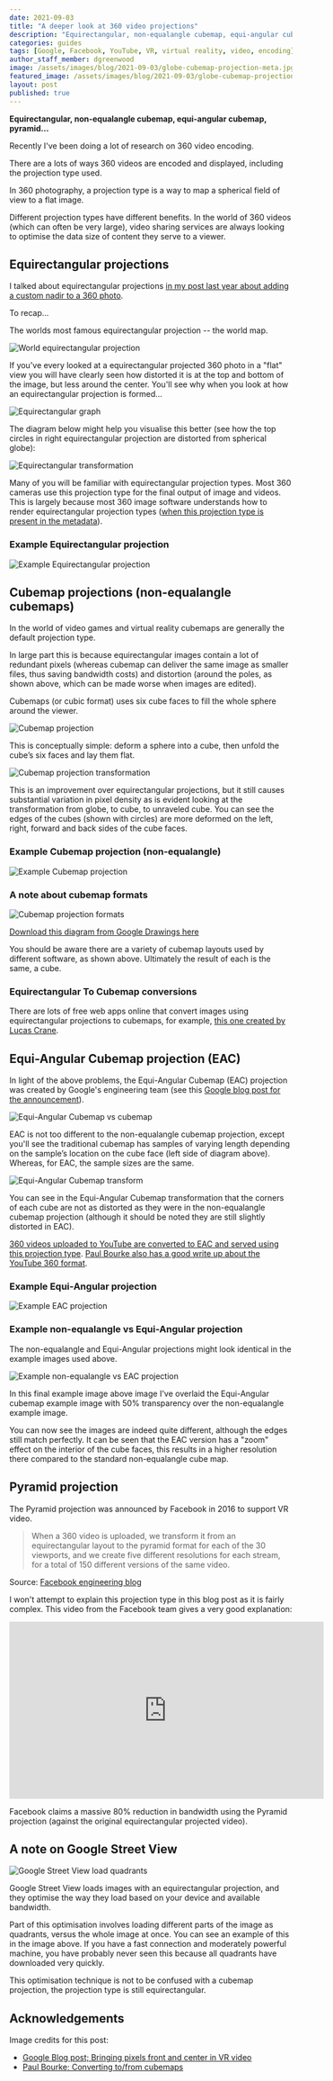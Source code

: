```yaml
---
date: 2021-09-03
title: "A deeper look at 360 video projections"
description: "Equirectangular, non-equalangle cubemap, equi-angular cubemap, pyramid..."
categories: guides
tags: [Google, Facebook, YouTube, VR, virtual reality, video, encoding]
author_staff_member: dgreenwood
image: /assets/images/blog/2021-09-03/globe-cubemap-projection-meta.jpg
featured_image: /assets/images/blog/2021-09-03/globe-cubemap-projection-sm.jpg
layout: post
published: true
---
```


**Equirectangular, non-equalangle cubemap, equi-angular cubemap, pyramid...**

Recently I've been doing a lot of research on 360 video encoding.

There are a lots of ways 360 videos are encoded and displayed, including the projection type used.

In 360 photography, a projection type is a way to map a spherical field of view to a flat image.

Different projection types have different benefits. In the world of 360 videos (which can often be very large), video sharing services are always looking to optimise the data size of content they serve to a viewer.

## Equirectangular projections

I talked about equirectangular projections [in my post last year about adding a custom nadir to a 360 photo](/blog/2020/adding-a-custom-nadir-to-360-video-photo).

To recap...

The worlds most famous equirectangular projection -- the world map.

<img class="img-fluid" src="/assets/images/blog/2021-09-03/Equirectangular_projection_SW.jpg" alt="World equirectangular projection" title="World equirectangular projection" />

If you've every looked at a equirectangular projected 360 photo in a "flat" view you will have clearly seen how distorted it is at the top and bottom of the image, but less around the center. You'll see why when you look at how an equirectangular projection is formed...

<img class="img-fluid" src="/assets/images/blog/2021-09-03/equirectangular-image.jpg" alt="Equirectangular graph" title="Equirectangular graph" />

The diagram below might help you visualise this better (see how the top circles in right equirectangular projection are distorted from spherical globe):

<img class="img-fluid" src="/assets/images/blog/2021-09-03/equirectangular-globe-projection.png" alt="Equirectangular transformation" title="Equirectangular transformation" />

Many of you will be familiar with equirectangular projection types. Most 360 cameras use this projection type for the final output of image and videos. This is largely because most 360 image software understands how to render equirectangular projection types ([when this projection type is present in the metadata](/blog/2020/metadata-exif-xmp-360-photo-files)).

### Example Equirectangular projection

<img class="img-fluid" src="/assets/images/blog/2021-09-03/example-equirectangular.jpeg" alt="Example Equirectangular projection" title="Example Equirectangular projection" />

## Cubemap projections (non-equalangle cubemaps)

In the world of video games and virtual reality cubemaps are generally the default projection type.

In large part this is because equirectangular images contain a lot of redundant pixels (whereas cubemap can deliver the same image as smaller files, thus saving bandwidth costs) and distortion (around the poles, as shown above, which can be made worse when images are edited).

Cubemaps (or cubic format) uses six cube faces to fill the whole sphere around the viewer.

<img class="img-fluid" src="/assets/images/blog/2021-09-03/cubemap-projection.png" alt="Cubemap projection" title="Cubemap projection" />

This is conceptually simple: deform a sphere into a cube, then unfold the cube’s six faces and lay them flat.

<img class="img-fluid" src="/assets/images/blog/2021-09-03/globe-cubemap-projection.png
" alt="Cubemap projection transformation" title="Cubemap projection transformation" />

This is an improvement over equirectangular projections, but it still causes substantial variation in pixel density as is evident looking at the transformation from globe, to cube, to unraveled cube. You can see the edges of the cubes (shown with circles) are more deformed on the left, right, forward and back sides of the cube faces.

### Example Cubemap projection (non-equalangle)

<img class="img-fluid" src="/assets/images/blog/2021-09-03/non-equalangle-cubemap-equi-angular-compare.jpeg" alt="Example Cubemap projection" title="Example Cubemap projection" />

### A note about cubemap formats

<img class="img-fluid" src="/assets/images/blog/2021-09-03/cubemap-projection-formats.png" alt="Cubemap projection formats" title="Cubemap projection formats" />

[Download this diagram from Google Drawings here](https://docs.google.com/drawings/d/1nDh0mrrDXnOllttC8mGDY4WVtf2ifnz6kVZyRdXOgEY/edit?usp=sharing)

You should be aware there are a variety of cubemap layouts used by different software, as shown above. Ultimately the result of each is the same, a cube.

### Equirectangular To Cubemap conversions

There are lots of free web apps online that convert images using equirectangular projections to cubemaps, for example, [this one created by Lucas Crane](https://github.com/jaxry/panorama-to-cubemap).

## Equi-Angular Cubemap projection (EAC)

In light of the above problems, the Equi-Angular Cubemap (EAC) projection was created by Google's engineering team (see this [Google blog post for the announcement](https://blog.google/products/google-ar-vr/bringing-pixels-front-and-center-vr-video/)).

<img class="img-fluid" src="/assets/images/blog/2021-09-03/non-equalangle-cubemap-equi-angular.png" alt="Equi-Angular Cubemap vs cubemap" title="Equi-Angular Cubemap vs cubemap" />

EAC is not too different to the non-equalangle cubemap projection, except you'll see the traditional cubemap has samples of varying length depending on the sample’s location on the cube face (left side of diagram above). Whereas, for EAC, the sample sizes are the same.

<img class="img-fluid" src="/assets/images/blog/2021-09-03/eac-transform.jpg
" alt="Equi-Angular Cubemap transform" title="Equi-Angular Cubemap transform" />

You can see in the Equi-Angular Cubemap transformation that the corners of each cube are not as distorted as they were in the non-equalangle cubemap projection (although it should be noted they are still slightly distorted in EAC).

[360 videos uploaded to YouTube are converted to EAC and served using this projection type](https://youtube-eng.googleblog.com/2017/03/improving-vr-videos.html). [Paul Bourke also has a good write up about the YouTube 360 format](http://paulbourke.net/panorama/youtubeformat/).

### Example Equi-Angular projection

<img class="img-fluid" src="/assets/images/blog/2021-09-03/equi-angular-cubemap.jpeg" alt="Example EAC projection" title="Example EAC projection" />

### Example non-equalangle vs Equi-Angular projection

The non-equalangle and Equi-Angular projections might look identical in the example images used above.

<img class="img-fluid" src="/assets/images/blog/2021-09-03/non-equalangle-cubemap-equi-angular-compare.jpeg" alt="Example non-equalangle vs EAC projection" title="Example non-equalangle vs EAC projection" />

In this final example image above image I've overlaid the Equi-Angular cubemap example image with 50% transparency over the non-equalangle example image. 

You can now see the images are indeed quite different, although the edges still match perfectly. It can be seen that the EAC version has a "zoom" effect on the interior of the cube faces, this results in a higher resolution there compared to the standard non-equalangle cube map.

## Pyramid projection

The Pyramid projection was announced by Facebook in 2016 to support VR video.

> When a 360 video is uploaded, we transform it from an equirectangular layout to the pyramid format for each of the 30 viewports, and we create five different resolutions for each stream, for a total of 150 different versions of the same video.

Source: [Facebook engineering blog](https://engineering.fb.com/2016/01/21/virtual-reality/next-generation-video-encoding-techniques-for-360-video-and-vr/)

I won't attempt to explain this projection type in this blog post as it is fairly complex. This video from the Facebook team gives a very good explanation:

<iframe src="https://www.facebook.com/plugins/video.php?href=https%3A%2F%2Fwww.facebook.com%2FEngineering%2Fvideos%2F10153781047207200%2F&show_text=0&width=560" width="560" height="315" style="border:none;overflow:hidden" scrolling="no" frameborder="0" allowfullscreen="true" allow="autoplay; clipboard-write; encrypted-media; picture-in-picture; web-share" allowFullScreen="true"></iframe>

Facebook claims a massive 80% reduction in bandwidth using the Pyramid projection (against the original equirectangular projected video).

## A note on Google Street View

<img class="img-fluid" src="/assets/images/blog/2021-09-03/google-street-view-load-image-pieces.jpg" alt="Google Street View load quadrants" title="Google Street View load quadrants" />

Google Street View loads images with an equirectangular projection, and they optimise the way they load based on your device and available bandwidth.

Part of this optimisation involves loading different parts of the image as quadrants, versus the whole image at once. You can see an example of this in the image above. If you have a fast connection and moderately powerful machine, you have probably never seen this because all quadrants have downloaded very quickly.

This optimisation technique is not to be confused with a cubemap projection, the projection type is still equirectangular.

## Acknowledgements

Image credits for this post: 

* [Google Blog post; Bringing pixels front and center in VR video](https://blog.google/products/google-ar-vr/bringing-pixels-front-and-center-vr-video/)
* [Paul Bourke; Converting to/from cubemaps](http://paulbourke.net/panorama/cubemaps/)